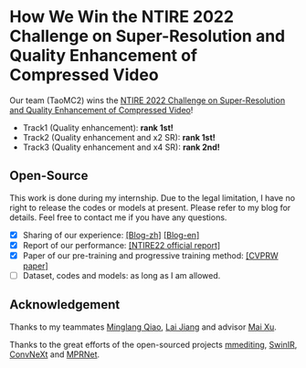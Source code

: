# How We Win the NTIRE 2022 Challenge on Super-Resolution and Quality Enhancement of Compressed Video

Our team (TaoMC2) wins the [NTIRE 2022 Challenge on Super-Resolution and Quality Enhancement of Compressed Video](https://data.vision.ee.ethz.ch/cvl/ntire22/)!

- Track1 (Quality enhancement): **rank 1st!**
- Track2 (Quality enhancement and x2 SR): **rank 1st!**
- Track3 (Quality enhancement and x4 SR): **rank 2nd!**

## Open-Source

This work is done during my internship. Due to the legal limitation, I have no right to release the codes or models at present. Please refer to my blog for details. Feel free to contact me if you have any questions.

- [x] Sharing of our experience: [[Blog-zh]](https://github.com/ryanxingql/winner-ntire22-vqe/blob/main/blog_zh.md) [[Blog-en]](https://github.com/ryanxingql/winner-ntire22-vqe/blob/main/blog_en.md)
- [x] Report of our performance: [[NTIRE22 official report]](https://arxiv.org/abs/2204.09314)
- [x] Paper of our pre-training and progressive training method: [[CVPRW paper]](https://arxiv.org/abs/2204.09924)
- [ ] Dataset, codes and models: as long as I am allowed.

## Acknowledgement

Thanks to my teammates [Minglang Qiao](https://github.com/MinglangQiao), [Lai Jiang](https://github.com/remega) and advisor [Mai Xu](https://scholar.google.com/citations?user=JdhDuXAAAAAJ).

Thanks to the great efforts of the open-sourced projects [mmediting](https://github.com/open-mmlab/mmediting), [SwinIR](https://github.com/JingyunLiang/SwinIR), [ConvNeXt](https://github.com/facebookresearch/ConvNeXt) and [MPRNet](https://github.com/swz30/MPRNet).
